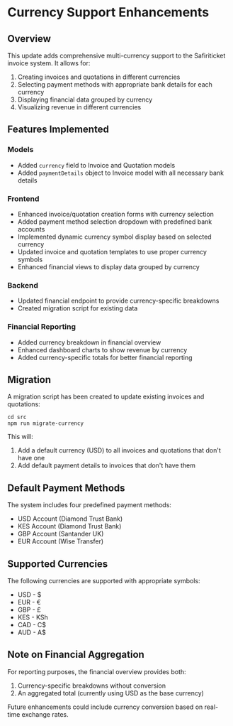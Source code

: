 # Currency Support Enhancements

## Overview

This update adds comprehensive multi-currency support to the Safiriticket invoice system. It allows for:

1. Creating invoices and quotations in different currencies
2. Selecting payment methods with appropriate bank details for each currency
3. Displaying financial data grouped by currency
4. Visualizing revenue in different currencies

## Features Implemented

### Models

- Added `currency` field to Invoice and Quotation models
- Added `paymentDetails` object to Invoice model with all necessary bank details

### Frontend

- Enhanced invoice/quotation creation forms with currency selection
- Added payment method selection dropdown with predefined bank accounts
- Implemented dynamic currency symbol display based on selected currency
- Updated invoice and quotation templates to use proper currency symbols
- Enhanced financial views to display data grouped by currency

### Backend

- Updated financial endpoint to provide currency-specific breakdowns
- Created migration script for existing data

### Financial Reporting

- Added currency breakdown in financial overview
- Enhanced dashboard charts to show revenue by currency
- Added currency-specific totals for better financial reporting

## Migration

A migration script has been created to update existing invoices and quotations:

```
cd src
npm run migrate-currency
```

This will:

1. Add a default currency (USD) to all invoices and quotations that don't have one
2. Add default payment details to invoices that don't have them

## Default Payment Methods

The system includes four predefined payment methods:

- USD Account (Diamond Trust Bank)
- KES Account (Diamond Trust Bank)
- GBP Account (Santander UK)
- EUR Account (Wise Transfer)

## Supported Currencies

The following currencies are supported with appropriate symbols:

- USD - $
- EUR - €
- GBP - £
- KES - KSh
- CAD - C$
- AUD - A$

## Note on Financial Aggregation

For reporting purposes, the financial overview provides both:

1. Currency-specific breakdowns without conversion
2. An aggregated total (currently using USD as the base currency)

Future enhancements could include currency conversion based on real-time exchange rates.
